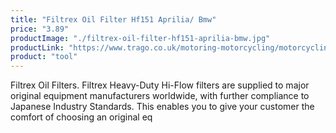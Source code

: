 ```yaml
---
title: "Filtrex Oil Filter Hf151 Aprilia/ Bmw"
price: "3.89"
productImage: "./filtrex-oil-filter-hf151-aprilia-bmw.jpg"
productLink: "https://www.trago.co.uk/motoring-motorcycling/motorcycling-accessories/motorcycling-tools/filtrex-oil-filter-hf151-aprilia-bmw.html"
product: "tool"
---
```

Filtrex Oil Filters. Filtrex Heavy-Duty Hi-Flow filters are supplied to major original equipment manufacturers worldwide, with further compliance to Japanese Industry Standards. This enables you to give your customer the comfort of choosing an original eq